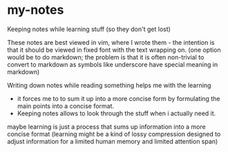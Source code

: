 # my-notes

Keeping notes while learning stuff (so they don't get lost) 

These notes are best viewed in vim, where I wrote them - the intention is that it should be viewed in fixed font with the text wrapping on.
(one option would be to do markdown; the problem is that it is often non-trivial to convert to markdown as symbols like underscore have special meaning in markdown)

Writing down notes while reading something helps me with the learning 
* it forces me to to sum it up into a more concise form by formulating the main points into a concise format.
* Keeping notes allows to look through the stuff when i actually need it.

maybe learning is just a process that sums up information into a more concise format (learning might be a kind of lossy compression designed to adjust information for a limited human memory and limited attention span)

